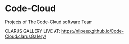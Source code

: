 # Code-Cloud
Projects of The Code-Cloud software Team

CLARUS GALLERY LIVE AT: https://nilpeep.github.io/Code-Cloud/clarusGallery/ 
